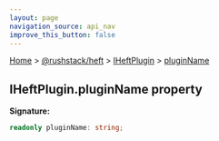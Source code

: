 ```yaml
---
layout: page
navigation_source: api_nav
improve_this_button: false
---
```



[Home](./index.md) &gt; [@rushstack/heft](./heft.md) &gt; [IHeftPlugin](./heft.iheftplugin.md) &gt; [pluginName](./heft.iheftplugin.pluginname.md)

## IHeftPlugin.pluginName property

<b>Signature:</b>

```typescript
readonly pluginName: string;
```
